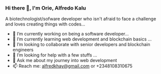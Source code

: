 ### Hi there 👋, I'm Orie, Alfredo Kalu

A biotechnologist/sofware developer who isn't afraid to face a challenge and loves creating things with codes...

- 🔭 I’m currently working on being a software developer...
- 🌱 I’m currently learning web development and blockchain basics  ...
- 👯 I’m looking to collaborate with senior developers and blockchain engineers
- 🤔 I’m looking for help with a few stuffs ...
- 💬 Ask me about my journey into web development
- 📫 Reach me: alfredkhay@gmail.com or +2348108310675
